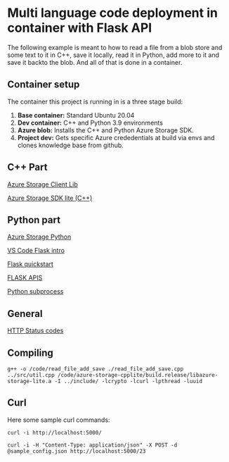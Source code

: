 # Multi language code deployment in container with Flask API
The following example is meant to how to read a file from a blob store and some text to it in C++, save it locally, read it in Python, add more to it and save it backto the blob. And all of that is done in a container. 

## Container setup
The container this project is running in is a three stage build:
1. **Base container:** Standard Ubuntu 20.04
2. **Dev container:** C++ and Python 3.9 environments
3. **Azure blob:** Installs the C++ and Python Azure Storage SDK.
4. **Project dev:** Gets specific Azure crededentials at build via envs and clones knowledge base from github.

## C++ Part
[Azure Storage Client Lib](https://github.com/Azure/azure-storage-cpp)

[Azure Storage SDK lite (C++)](https://github.com/Azure/azure-storage-cpplite)

## Python part

[Azure Storage Python](https://github.com/Azure/azure-storage-python)

[VS Code Flask intro](https://code.visualstudio.com/docs/python/tutorial-flask)

[Flask quickstart](https://flask.palletsprojects.com/en/1.1.x/quickstart/)

[FLASK APIS](https://blog.miguelgrinberg.com/post/designing-a-restful-api-with-python-and-flask)

[Python subprocess](https://docs.python.org/3/library/subprocess.html)

## General
[HTTP Status codes](https://en.wikipedia.org/wiki/List_of_HTTP_status_codes)

## Compiling
```
g++ -o /code/read_file_add_save ./read_file_add_save.cpp ../src/util.cpp /code/azure-storage-cpplite/build.release/libazure-storage-lite.a -I ../include/ -lcrypto -lcurl -lpthread -luuid
```


## Curl
Here some sample curl commands:

```
curl -i http://localhost:5000/
```
``` 
curl -i -H "Content-Type: application/json" -X POST -d @sample_config.json http://localhost:5000/23 
```
